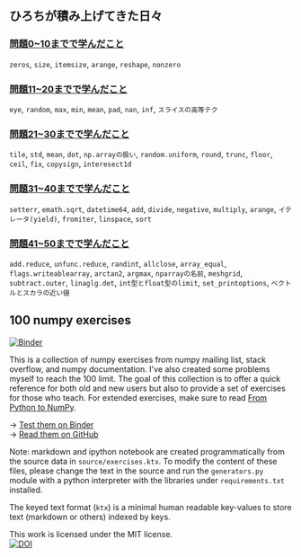 ## ひろちが積み上げてきた日々

### [問題0~10までで学んだこと](https://github.com/Hirochon/numpy-100/blob/master/story1-10.md)
`zeros`, `size`, `itemsize`, `arange`, `reshape`, `nonzero`

### [問題11~20までで学んだこと](https://github.com/Hirochon/numpy-100/blob/master/story11-20.md)
`eye`, `random`, `max`, `min`, `mean`, `pad`, `nan`, `inf`, `スライスの高等テク`

### [問題21~30までで学んだこと](https://github.com/Hirochon/numpy-100/blob/master/story21-30.md)
`tile`, `std`, `mean`, `dot`, `np.arrayの扱い`, `random.uniform`, `round`, `trunc`, `floor`, `ceil`, `fix`, `copysign`, `interesect1d`

### [問題31~40までで学んだこと](https://github.com/Hirochon/numpy-100/blob/master/story31-40.md)
`setterr`, `emath.sqrt`, `datetime64`, `add`, `divide`, `negative`, `multiply`, `arange`, `イテレータ(yield)`, `fromiter`, `linspace`, `sort`

### [問題41~50までで学んだこと](https://github.com/Hirochon/numpy-100/blob/master/story41-50.md)
`add.reduce`, `unfunc.reduce`, `randint`, `allclose`, `array_equal`, `flags.writeablearray`, `arctan2`, `argmax`, `nparrayの名前`, `meshgrid`, `subtract.outer`, `linaglg.det`, `int型とfloat型のlimit`, `set_printoptions`, `ベクトルとスカラの近い値`


## 100 numpy exercises

[![Binder](http://mybinder.org/badge.svg)](http://mybinder.org:/repo/rougier/numpy-100/notebooks/100%20Numpy%20exercises.ipynb)

This is a collection of numpy exercises from numpy mailing list, stack overflow, and numpy documentation. I've also created some problems myself to reach the 100 limit. The goal of this collection is to offer a quick reference for both old and new users but also to provide a set of exercises for those who teach. For extended exercises, make sure to read [From Python to NumPy](http://www.labri.fr/perso/nrougier/from-python-to-numpy/).

→ [Test them on Binder](http://mybinder.org:/repo/rougier/numpy-100/notebooks/100_Numpy_exercises.ipynb)  
→ [Read them on GitHub](100_Numpy_exercises.md)  

Note: markdown and ipython notebook are created programmatically from the source data in `source/exercises.ktx`.
To modify the content of these files, please change the text in the source and run the `generators.py` module with a python
interpreter with the libraries under `requirements.txt` installed.

The keyed text format (`ktx`) is a minimal human readable key-values to store text (markdown or others) indexed by keys. 

This work is licensed under the MIT license.  
[![DOI](https://zenodo.org/badge/10173/rougier/numpy-100.svg)](https://zenodo.org/badge/latestdoi/10173/rougier/numpy-100)

